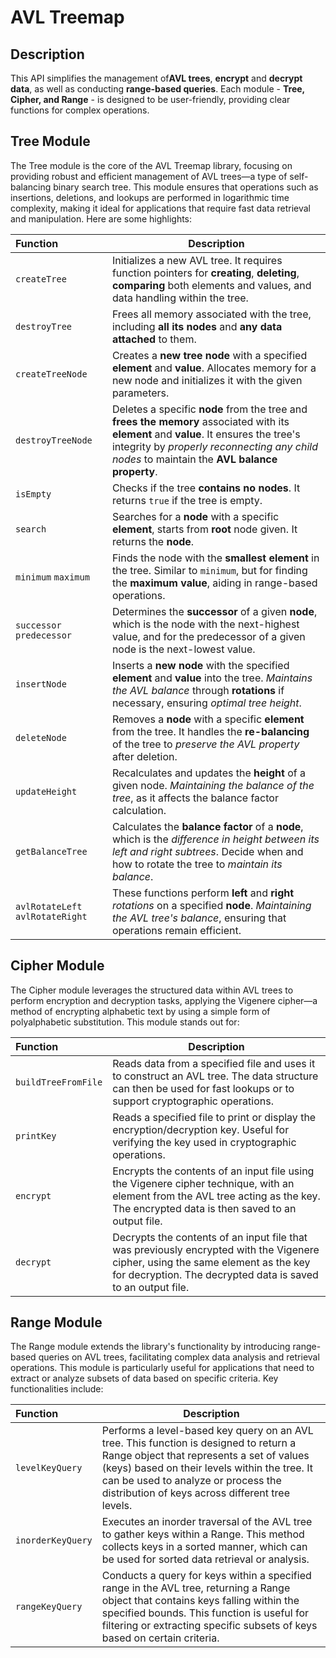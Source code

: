 # AVL Treemap

## Description

This API simplifies the management of**AVL trees**, **encrypt** and **decrypt data**, as well as conducting **range-based queries**. Each module - **Tree, Cipher, and Range** - is designed to be user-friendly, providing clear functions for complex operations.

## Tree Module

The Tree module is the core of the AVL Treemap library, focusing on providing robust and efficient management of AVL trees—a type of self-balancing binary search tree. This module ensures that operations such as insertions, deletions, and lookups are performed in logarithmic time complexity, making it ideal for applications that require fast data retrieval and manipulation. Here are some highlights:

| Function | Description |
|:---------|-------------|
| `createTree` | Initializes a new AVL tree. It requires function pointers for **creating**, **deleting**, **comparing** both elements and values, and data handling within the tree. |
| `destroyTree` | Frees all memory associated with the tree, including **all its nodes** and **any data attached** to them. |
| `createTreeNode` | Creates a **new tree node** with a specified **element** and **value**. Allocates memory for a new node and initializes it with the given parameters. |
| `destroyTreeNode` | Deletes a specific **node** from the tree and **frees the memory** associated with its **element** and **value**. It ensures the tree's integrity by *properly reconnecting any child nodes* to maintain the **AVL balance property**. |
| `isEmpty` | Checks if the tree **contains no nodes**. It returns `true` if the tree is empty. |
| `search` | Searches for a **node** with a specific **element**, starts from **root** node given. It returns the **node**. |
| `minimum` `maximum` | Finds the node with the **smallest element** in the tree. Similar to `minimum`, but for finding the **maximum value**, aiding in range-based operations. |
| `successor` `predecessor`  | Determines the **successor** of a given **node**, which is the node with the next-highest value, and for the predecessor of a given node is the next-lowest value. |
| `insertNode` | Inserts a **new node** with the specified **element** and **value** into the tree. *Maintains the AVL balance* through **rotations** if necessary, ensuring *optimal tree height*. |
| `deleteNode` | Removes a **node** with a specific **element** from the tree. It handles the **re-balancing** of the tree to *preserve the AVL property* after deletion. |
| `updateHeight` | Recalculates and updates the **height** of a given node. *Maintaining the balance of the tree*, as it affects the balance factor calculation. |
| `getBalanceTree` | Calculates the **balance factor** of a **node**, which is the *difference in height between its left and right subtrees*. Decide when and how to rotate the tree to *maintain its balance*. |
| `avlRotateLeft` `avlRotateRight` | These functions perform **left** and **right** *rotations* on a specified **node**. *Maintaining the AVL tree's balance*, ensuring that operations remain efficient. |

## Cipher Module

The Cipher module leverages the structured data within AVL trees to perform encryption and decryption tasks, applying the Vigenere cipher—a method of encrypting alphabetic text by using a simple form of polyalphabetic substitution. This module stands out for:

| Function            | Description                                                                                           |
|:--------------------|-------------------------------------------------------------------------------------------------------|
| `buildTreeFromFile` | Reads data from a specified file and uses it to construct an AVL tree. The data structure can then be used for fast lookups or to support cryptographic operations.                |
| `printKey`          | Reads a specified file to print or display the encryption/decryption key. Useful for verifying the key used in cryptographic operations.                                   |
| `encrypt`           | Encrypts the contents of an input file using the Vigenere cipher technique, with an element from the AVL tree acting as the key. The encrypted data is then saved to an output file. |
| `decrypt`           | Decrypts the contents of an input file that was previously encrypted with the Vigenere cipher, using the same element as the key for decryption. The decrypted data is saved to an output file. |

## Range Module

The Range module extends the library's functionality by introducing range-based queries on AVL trees, facilitating complex data analysis and retrieval operations. This module is particularly useful for applications that need to extract or analyze subsets of data based on specific criteria. Key functionalities include:

| Function           | Description                                                                                           |
|:-------------------|-------------------------------------------------------------------------------------------------------|
| `levelKeyQuery`    | Performs a level-based key query on an AVL tree. This function is designed to return a Range object that represents a set of values (keys) based on their levels within the tree. It can be used to analyze or process the distribution of keys across different tree levels.         |
| `inorderKeyQuery`  | Executes an inorder traversal of the AVL tree to gather keys within a Range. This method collects keys in a sorted manner, which can be used for sorted data retrieval or analysis.       |
| `rangeKeyQuery`    | Conducts a query for keys within a specified range in the AVL tree, returning a Range object that contains keys falling within the specified bounds. This function is useful for filtering or extracting specific subsets of keys based on certain criteria.       |
